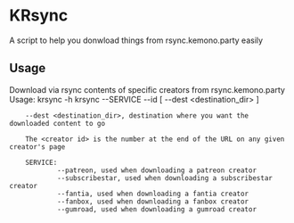 # KRsync

A script to help you donwload things from rsync.kemono.party easily

## Usage
Download via rsync contents of specific creators from rsync.kemono.party
        Usage: krsync -h
        krsync --SERVICE --id <creator id> [ --dest <destination_dir> ]

        --dest <destination_dir>, destination where you want the downloaded content to go

        The <creator id> is the number at the end of the URL on any given creator's page

        SERVICE:
                --patreon, used when downloading a patreon creator
                --subscribestar, used when downloading a subscribestar creator
                --fantia, used when downloading a fantia creator
                --fanbox, used when downloading a fanbox creator
                --gumroad, used when downloading a gumroad creator
